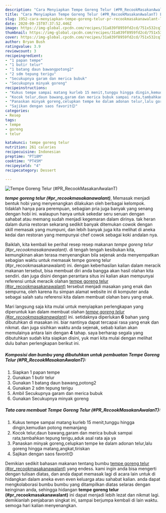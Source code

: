 ```yaml
---
description: "Cara Menyiapkan Tempe Goreng Telur (#PR_RecookMasakanAwalanT) Lezat"
title: "Cara Menyiapkan Tempe Goreng Telur (#PR_RecookMasakanAwalanT) Lezat"
slug: 1952-cara-menyiapkan-tempe-goreng-telur-pr-recookmasakanawalant-lezat
date: 2020-09-15T07:37:52.446Z
image: https://img-global.cpcdn.com/recipes/31a839f8959fd2cd/751x532cq70/tempe-goreng-telur-pr_recookmasakanawalant-foto-resep-utama.jpg
thumbnail: https://img-global.cpcdn.com/recipes/31a839f8959fd2cd/751x532cq70/tempe-goreng-telur-pr_recookmasakanawalant-foto-resep-utama.jpg
cover: https://img-global.cpcdn.com/recipes/31a839f8959fd2cd/751x532cq70/tempe-goreng-telur-pr_recookmasakanawalant-foto-resep-utama.jpg
author: Bryan Bush
ratingvalue: 3.9
reviewcount: 3
recipeingredient:
- "1 papan tempe"
- "1 butir telur"
- "1 batang daun bawangpotong2"
- "2 sdm tepung terigu"
- "Secukupnya garam dan merica bubuk"
- "Secukupnya minyak goreng"
recipeinstructions:
- "Kukus tempe sampai matang kurleb 15 menit,tunggu hingga dingin,kemudian potong memanjang"
- "Kocok telur,daun bawang,garam dan merica bubuk sampai rata,tambahkan tepung terigu,aduk asal rata aja ya"
- "Panaskan minyak goreng,celupkan tempe ke dalam adonan telur,lalu goreng hingga matang,angkat,tiriskan"
- "Sajikan dengan saos favorit😊"
categories:
- Resep
tags:
- tempe
- goreng
- telur

katakunci: tempe goreng telur 
nutrition: 261 calories
recipecuisine: Indonesian
preptime: "PT18M"
cooktime: "PT45M"
recipeyield: "4"
recipecategory: Dessert

---
```



![Tempe Goreng Telur (#PR_RecookMasakanAwalanT)](https://img-global.cpcdn.com/recipes/31a839f8959fd2cd/751x532cq70/tempe-goreng-telur-pr_recookmasakanawalant-foto-resep-utama.jpg)

<b><i>tempe goreng telur (#pr_recookmasakanawalant)</i></b>, Memasak menjadi bentuk hobi yang menyenangkan dilakukan oleh berbagai kelompok. tidaklah hanya para perempuan, sebagian pria juga banyak yang senang dengan hobi ini. walaupun hanya untuk sekedar seru seruan dengan sahabat atau memang sudah menjadi kegemaran dalam dirinya. tak heran dalam dunia restoran sekarang sedikit banyak ditemukan cowok dengan skill memasak yang mumpuni, dan lebih banyak juga kita melihat di aneka kedai dan restoran yang mempunyai chef cowok sebagai koki andalan nya.

Baiklah, kita kembali ke perihal resep resep makanan <i>tempe goreng telur (#pr_recookmasakanawalant)</i>. di tengah tengah kesibukan kita, kemungkinan akan terasa menyenangkan bila sejenak anda menyempatkan sebagian waktu untuk memasak tempe goreng telur (#pr_recookmasakanawalant) ini. dengan keberhasilan kalian dalam meracik makanan tersebut, bisa membuat diri anda bangga akan hasil olahan kita sendiri. dan juga disini dengan perantara situs ini kalian akan mempunyai referensi untuk meracik olahan <u>tempe goreng telur (#pr_recookmasakanawalant)</u> tersebut menjadi masakan yang enak dan sempurna, oleh karena itu simpan alamat website ini di komputer anda sebagai salah satu referensi kita dalam membuat olahan baru yang enak.




Mari langsung saja kita mulai untuk menyiapkan perlengkapan yang diperuntuk kan dalam membuat olahan <u><i>tempe goreng telur (#pr_recookmasakanawalant)</i></u> ini. setidaknya diperlukan <b>6</b> bahan yang dibutuhkan di masakan ini. biar nantinya dapat tercapai rasa yang enak dan nikmat. dan juga sisihkan waktu anda sejenak, sebab kalian akan memulainya antara lain dengan <b>4</b> tahap. saya berharap segala yang dibutuhkan sudah kita siapkan disini, yuk mari kita mulai dengan melihat dulu bahan perlengkapan berikut ini.

<!--inarticleads1-->

##### Komposisi dan bumbu yang dibutuhkan untuk pembuatan Tempe Goreng Telur (#PR_RecookMasakanAwalanT):

1. Siapkan 1 papan tempe
1. Gunakan 1 butir telur
1. Gunakan 1 batang daun bawang,potong2
1. Gunakan 2 sdm tepung terigu
1. Ambil Secukupnya garam dan merica bubuk
1. Gunakan Secukupnya minyak goreng




<!--inarticleads2-->

##### Tata cara membuat Tempe Goreng Telur (#PR_RecookMasakanAwalanT):

1. Kukus tempe sampai matang kurleb 15 menit,tunggu hingga dingin,kemudian potong memanjang
1. Kocok telur,daun bawang,garam dan merica bubuk sampai rata,tambahkan tepung terigu,aduk asal rata aja ya
1. Panaskan minyak goreng,celupkan tempe ke dalam adonan telur,lalu goreng hingga matang,angkat,tiriskan
1. Sajikan dengan saos favorit😊




Demikian sedikit bahasan makanan tentang bumbu <u>tempe goreng telur (#pr_recookmasakanawalant)</u> yang endess. kami ingin anda bisa mengerti dengan tulisan diatas, dan anda dapat memasak lagi di acara lain untuk di hidangkan dalam aneka even even keluarga atau sahabat kalian. anda dapat mengkolaborasi bumbu bumbu yang ditampilkan diatas selaras dengan keinginan anda, sehingga hidangan <b>tempe goreng telur (#pr_recookmasakanawalant)</b> ini dapat menjadi lebih lezat dan nikmat lagi. demikianlah penjabaran singkat ini, sampai berjumpa kembali di lain waktu. semoga hari kalian menyenangkan.
